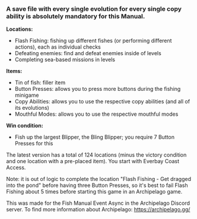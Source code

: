 ### A save file with every single evolution for every single copy ability is absolutely mandatory for this Manual.

**Locations:**
- Flash Fishing: fishing up different fishes (or performing different actions), each as individual checks
- Defeating enemies: find and defeat enemies inside of levels
- Completing sea-based missions in levels


**Items:**
- Tin of fish: filler item
- Button Presses: allows you to press more buttons during the fishing minigame
- Copy Abilities: allows you to use the respective copy abilities (and all of its evolutions)
- Mouthful Modes: allows you to use the respective mouthful modes


**Win condition:**
- Fish up the largest Blipper, the Bling Blipper; you require 7 Button Presses for this

The latest version has a total of 124 locations (minus the victory condition and one location with a pre-placed item). You start with Everbay Coast Access.

Note: it is out of logic to complete the location "Flash Fishing - Get dragged into the pond" before having three Button Presses, so it's best to fail Flash Fishing about 5 times before starting this game in an Archipelago game.

This was made for the Fish Manual Event Async in the Archipelago Discord server. To find more information about Archipelago: https://archipelago.gg/
